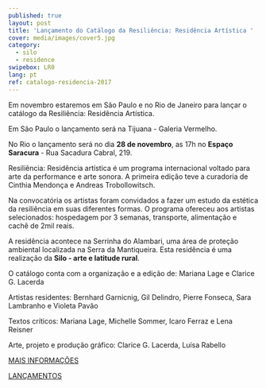 ```yaml
---
published: true
layout: post
title: 'Lançamento do Catálogo da Resiliência: Residência Artística '
cover: media/images/cover5.jpg
category:
  - silo
  - residence
swipebox: LR0
lang: pt
ref: catalogo-residencia-2017
---
```

Em novembro estaremos em São Paulo e no Rio de Janeiro para lançar o catálogo da Resiliência: Residência Artística.

Em São Paulo o lançamento será na Tijuana - Galeria Vermelho.

No Rio o lançamento será no dia **28 de novembro**, as 17h no **Espaço Saracura** - Rua Sacadura Cabral, 219.

Resiliência: Residência artística é um programa internacional voltado para arte da performance e arte sonora. A primeira edição teve a curadoria de Cinthia Mendonça e Andreas Trobollowitsch.

Na convocatória os artistas foram convidados a fazer um estudo da estética da resiliência em suas diferentes formas. O programa ofereceu aos artistas selecionados: hospedagem por 3 semanas, transporte, alimentação e cachê de 2mil reais.

A residência acontece na Serrinha do Alambari, uma área de proteção ambiental localizada na Serra da Mantiqueira. Esta residência é uma realização da **Silo - arte e latitude rural**.

O catálogo conta com a organização e a edição de: Mariana Lage e Clarice G. Lacerda

Artistas residentes: Bernhard Garnicnig, Gil Delindro, Pierre Fonseca, Sara Lambranho e Violeta Pavão

Textos críticos: Mariana Lage, Michelle Sommer, Icaro Ferraz e Lena Reisner

Arte, projeto e produção gráfico: Clarice G. Lacerda, Luísa Rabello

[MAIS INFORMAÇÕES](https://www.facebook.com/resiliencia.residencia)

[LANÇAMENTOS](https://www.facebook.com/events/1616554285062867/permalink/1627439613974334)
